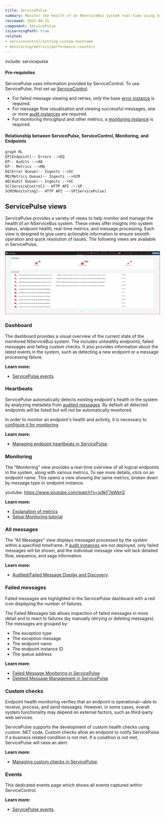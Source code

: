 ```yaml
---
title: ServicePulse
summary: Monitor the health of an NServiceBus system real-time using ServicePulse
reviewed: 2025-04-15
component: ServicePulse
isLearningPath: true
related:
- servicecontrol/setting-custom-hostname
- monitoring/metrics/performance-counters
---
```


include: servicepulse

#### Pre-requisites

ServicePulse uses information provided by ServiceControl. To use ServicePulse, first set up [ServiceControl](/servicecontrol/).
  - For failed message viewing and retries, only the base [error instance](/servicecontrol/servicecontrol-instances/) is required.
  - For message flow visualisation and viewing successful messages, one or more [audit instances](/servicecontrol/audit-instances/) are required.
  - For monitoring throughput and other metrics, a [monitoring instance](/servicecontrol/monitoring-instances/) is required.

#### Relationship between ServicePulse, ServiceControl, Monitoring, and Endpoints

```mermaid
graph RL
EP[Endpoint]-- Errors -->EQ
EP-- Audits -->AQ
EP-- Metrics -->MQ
EQ(Error Queue)-- Ingests -->SC
MQ(Metrics Queue)-- Ingests -->SCM
AQ(Audit Queue)-- Ingests -->SC
SC[ServiceControl]-- HTTP API ---SP
SCM[Monitoring]-- HTTP API ---SP[ServicePulse]
```

## ServicePulse views

ServicePulse provides a variety of views to help monitor and manage the health of an NServiceBus system. These views offer insights into system status, endpoint health, real-time metrics, and message processing. Each view is designed to give users actionable information to ensure smooth operation and quick resolution of issues. The following views are available in ServicePulse,

![ServicePulse](images/servicepulse-overview.png 'width=500')

### Dashboard

The dashboard provides a visual overview of the current state of the monitored NServiceBus system. The includes unhealthy endpoints, failed messages and failing custom checks.  It also provides information about the latest events in the system, such as detecting a new endpoint or a message processing failure.



**Learn more:**

 * [ServicePulse events](/servicepulse/event-types.md).

### Heartbeats

ServicePulse automatically detects existing endpoint's health in the system by analyzing metadata from [audited messages](/nservicebus/operations/auditing.md). By default all detected endpoints will be listed  but will not be automatically monitored.

In order to monitor an endpoint's health and activity, it is necessary to [configure it for monitoring](/servicepulse/how-to-configure-endpoints-for-monitoring.md).

**Learn more:**

 * [Managing endpoint heartbeats in ServicePulse](/monitoring/heartbeats/in-servicepulse.md).

### Monitoring

The "Monitoring" view provides a real-time overview of all logical endpoints in the system, along with various metrics. To see more details, click on an endpoint name. This opens a view showing the same metrics, broken down by message type or endpoint instance.

youtube: https://www.youtube.com/watch?v=is9kF7eWkrQ

**Learn more:**

 * [Explanation of metrics](/monitoring/metrics/)
 * [Setup Monitoring tutorial](/tutorials/monitoring-setup/)

### All messages

The "All Messages" view displays messages processed by the system within a specified timeframe. If [audit instances](/servicecontrol/audit-instances/)  are not deployed, only failed messages will be shown, and the individual message view will lack detailed flow, sequence, and saga information.

**Learn more:**

 * [ Audited/Failed Message Display and Discovery](/servicepulse/all-messages.md).

### Failed messages

Failed messages are highlighted in the ServicePulse dashboard with a red icon displaying the number of failures.

The Failed Messages tab allows inspection of failed messages in more detail and to react to failures (by manually retrying or deleting messages). The messages are grouped by:

* The exception type
* The exception message
* The endpoint name
* The endpoint instance ID
* The queue address

**Learn more:**

 * [Failed Message Monitoring in ServicePulse](/servicepulse/intro-failed-messages.md)
 * [Deleted Message Management in ServicePulse](/servicepulse/intro-archived-messages.md)

### Custom checks

Endpoint health monitoring verifies that an endpoint is operational—able to receive, process, and send messages. However, in some cases, overall system functionality may depend on external factors, such as third-party web services.

ServicePulse supports the development of custom health checks using custom .NET code. Custom checks allow an endpoint to notify ServicePulse if a business related condition is not met. If a condition is not met, ServicePulse will raise an alert.

**Learn more:**

 * [Managing custom checks in ServicePulse](/monitoring/custom-checks/in-servicepulse.md).

### Events

This dedicated events page which shows all events captured within ServiceControl.

**Learn more:**

 * [ServicePulse events](/servicepulse/event-types.md).